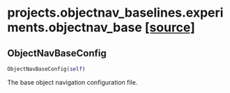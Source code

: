 # projects.objectnav_baselines.experiments.objectnav_base [[source]](https://github.com/allenai/embodied-rl/tree/master/projects/objectnav_baselines/experiments/objectnav_base.py)

## ObjectNavBaseConfig
```python
ObjectNavBaseConfig(self)
```
The base object navigation configuration file.
